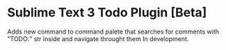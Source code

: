 Sublime Text 3 Todo Plugin [Beta]
=================================

Adds new command to command palete that searches for comments with "TODO:" str inside and navigate throught them
In development. 
